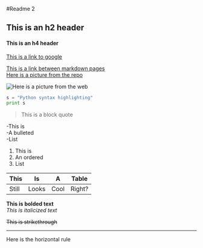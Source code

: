 #Readme 2

<h2>This is an h2 header</h2>  
<h4>This is an h4 header</h4>  

[This is a link to google](https://www.google.com/)


[This is a link between markdown pages](../Module-2/master/README.md)  
[Here is a picture from the repo]()  

![Here is a picture from the web](https://goo.gl/images/iGB4L6)  

 
```python
s = "Python syntax highlighting"
print s  
```  

>This is a block quote  

-This is   
-A bulleted  
-List  

1. This is
2. An ordered
3. List

This | Is | A | Table
--- | --- | --- | ---
Still | Looks | Cool| Right? 

**This is bolded text**  
*This is italicized text*  

~~This is strikethrough~~  

 ---
 Here is the horizontal rule
